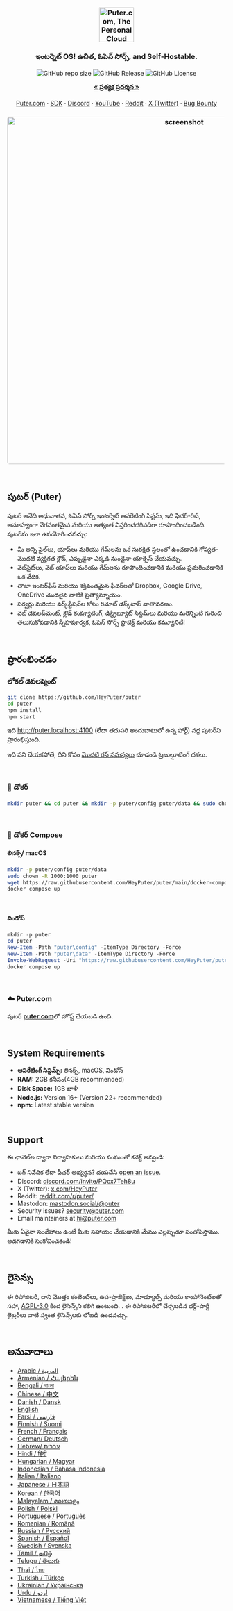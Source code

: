 <h3 align="center"><img width="80" alt="Puter.com, The Personal Cloud Computer: మీ అన్ని ఫైల్‌లు, యాప్‌లు మరియు గేమ్‌లను ఒకే స్థలంలో ఎక్కడి నుండైనా ఎప్పుడైనా యాక్సెస్ చేయవచ్చు." src="https://assets.puter.site/puter-logo.png"></h3>

<h3 align="center"> ఇంటర్నెట్ OS! ఉచిత, ఓపెన్ సోర్స్, and Self-Hostable.</h3>

<p align="center">
    <img alt="GitHub repo size" src="https://img.shields.io/github/repo-size/HeyPuter/puter"> <img alt="GitHub Release" src="https://img.shields.io/github/v/release/HeyPuter/puter?label=latest%20version"> <img alt="GitHub License" src="https://img.shields.io/github/license/HeyPuter/puter">
</p>
<p align="center">
    <a href="https://puter.com/"><strong>« ప్రత్యక్ష ప్రదర్శన »</strong></a>
    <br />
    <br />
    <a href="https://puter.com">Puter.com</a>
    ·
    <a href="https://docs.puter.com" target="_blank">SDK</a>
    ·
    <a href="https://discord.com/invite/PQcx7Teh8u">Discord</a>
    ·
    <a href="https://www.youtube.com/@EricsPuterVideos">YouTube</a>
    ·
    <a href="https://reddit.com/r/puter">Reddit</a>
    ·
    <a href="https://twitter.com/HeyPuter">X (Twitter)</a>
    ·
    <a href="https://hackerone.com/puter_h1b">Bug Bounty</a>
</p>

<h3 align="center"><img width="800" style="border-radius:5px;" alt="screenshot" src="https://assets.puter.site/puter.com-screenshot-3.webp"></h3>

<br/>

## పుటర్ (Puter)

పుటర్ అనేది అధునాతన, ఓపెన్ సోర్స్ ఇంటర్నెట్ ఆపరేటింగ్ సిస్టమ్, ఇది ఫీచర్-రిచ్, అనూహ్యంగా వేగవంతమైన మరియు అత్యంత విస్తరించదగినదిగా రూపొందించబడింది. పుటర్‌ను ఇలా ఉపయోగించవచ్చు:

- మీ అన్ని ఫైల్‌లు, యాప్‌లు మరియు గేమ్‌లను ఒకే సురక్షిత స్థలంలో ఉంచడానికి గోప్యత-మొదటి వ్యక్తిగత క్లౌడ్, ఎప్పుడైనా ఎక్కడి నుండైనా యాక్సెస్ చేయవచ్చు.
- వెబ్‌సైట్‌లు, వెబ్ యాప్‌లు మరియు గేమ్‌లను రూపొందించడానికి మరియు ప్రచురించడానికి ఒక వేదిక.
- తాజా ఇంటర్‌ఫేస్ మరియు శక్తివంతమైన ఫీచర్‌లతో Dropbox, Google Drive, OneDrive మొదలైన వాటికి ప్రత్యామ్నాయం.
- సర్వర్లు మరియు వర్క్‌స్టేషన్‌ల కోసం రిమోట్ డెస్క్‌టాప్ వాతావరణం.
- వెబ్ డెవలప్‌మెంట్, క్లౌడ్ కంప్యూటింగ్, డిస్ట్రిబ్యూట్ సిస్టమ్‌లు మరియు మరిన్నింటి గురించి తెలుసుకోవడానికి స్నేహపూర్వక, ఓపెన్ సోర్స్ ప్రాజెక్ట్ మరియు కమ్యూనిటీ!

<br/>

## ప్రారంభించడం

### లోకల్ డెవలప్మెంట్

```bash
git clone https://github.com/HeyPuter/puter
cd puter
npm install
npm start
```

ఇది http://puter.localhost:4100 (లేదా తదుపరి అందుబాటులో ఉన్న పోర్ట్) వద్ద పుటర్‌ని ప్రారంభిస్తుంది.

ఇది పని చేయకపోతే, దీని కోసం [మొదటి రన్ సమస్యలు](./doc/first-run-issues.md) చూడండి
ట్రబుల్షూటింగ్ దశలు.

<br/>

### 🐳 డోకర్

```bash
mkdir puter && cd puter && mkdir -p puter/config puter/data && sudo chown -R 1000:1000 puter && docker run --rm -p 4100:4100 -v `pwd`/puter/config:/etc/puter -v `pwd`/puter/data:/var/puter  ghcr.io/heyputer/puter
```

<br/>

### 🐙 డోకర్ Compose

#### లినక్స్/ macOS

```bash
mkdir -p puter/config puter/data
sudo chown -R 1000:1000 puter
wget https://raw.githubusercontent.com/HeyPuter/puter/main/docker-compose.yml
docker compose up
```

<br/>

#### విండోస్

```powershell
mkdir -p puter
cd puter
New-Item -Path "puter\config" -ItemType Directory -Force
New-Item -Path "puter\data" -ItemType Directory -Force
Invoke-WebRequest -Uri "https://raw.githubusercontent.com/HeyPuter/puter/main/docker-compose.yml" -OutFile "docker-compose.yml"
docker compose up
```

<br/>

### ☁️ Puter.com

పుటర్ [**puter.com**](https://puter.com)లో హోస్ట్ చేయబడి ఉంది.

<br/>

## System Requirements

- **ఆపరేటింగ్ సిస్టమ్స్:** లినక్స్, macOS, విండోస్
- **RAM:** 2GB కనీసం(4GB recommended)
- **Disk Space:** 1GB ఖాళీ
- **Node.js:** Version 16+ (Version 22+ recommended)
- **npm:** Latest stable version

<br/>

## Support

ఈ ఛానెల్‌ల ద్వారా నిర్వాహకులు మరియు సంఘంతో కనెక్ట్ అవ్వండి:

- బగ్ నివేదిక లేదా ఫీచర్ అభ్యర్థన? దయచేసి [open an issue](https://github.com/HeyPuter/puter/issues/new/choose).
- Discord: [discord.com/invite/PQcx7Teh8u](https://discord.com/invite/PQcx7Teh8u)
- X (Twitter): [x.com/HeyPuter](https://x.com/HeyPuter)
- Reddit: [reddit.com/r/puter/](https://www.reddit.com/r/puter/)
- Mastodon: [mastodon.social/@puter](https://mastodon.social/@puter)
- Security issues? [security@puter.com](mailto:security@puter.com)
- Email maintainers at [hi@puter.com](mailto:hi@puter.com)

మీకు ఏవైనా సందేహాలు ఉంటే మీకు సహాయం చేయడానికి మేము ఎల్లప్పుడూ సంతోషిస్తాము. అడగడానికి సంకోచించకండి!

<br/>

## లైసెన్సు

ఈ రిపోజిటరీ, దాని మొత్తం కంటెంట్‌లు, ఉప-ప్రాజెక్ట్‌లు, మాడ్యూల్స్ మరియు కాంపోనెంట్‌లతో సహా, [AGPL-3.0](https://github.com/HeyPuter/puter/blob/main/LICENSE.txt) కింద లైసెన్స్‌ని కలిగి ఉంటుంది. . ఈ రిపోజిటరీలో చేర్చబడిన థర్డ్-పార్టీ లైబ్రరీలు వాటి స్వంత లైసెన్స్‌లకు లోబడి ఉండవచ్చు.

<br/>

## అనువాదాలు

- [Arabic / العربية](https://github.com/HeyPuter/puter/blob/main/doc/i18n/README.ar.md)
- [Armenian / Հայերեն](https://github.com/HeyPuter/puter/blob/main/doc/i18n/README.hy.md)
- [Bengali / বাংলা](https://github.com/HeyPuter/puter/blob/main/doc/i18n/README.bn.md)
- [Chinese / 中文](https://github.com/HeyPuter/puter/blob/main/doc/i18n/README.zh.md)
- [Danish / Dansk](https://github.com/HeyPuter/puter/blob/main/doc/i18n/README.da.md)
- [English](https://github.com/HeyPuter/puter/blob/main/README.md)
- [Farsi / فارسی](https://github.com/HeyPuter/puter/blob/main/doc/i18n/README.fa.md)
- [Finnish / Suomi](https://github.com/HeyPuter/puter/blob/main/doc/i18n/README.fi.md)
- [French / Français](https://github.com/HeyPuter/puter/blob/main/doc/i18n/README.fr.md)
- [German/ Deutsch](https://github.com/HeyPuter/puter/blob/main/doc/i18n/README.de.md)
- [Hebrew/ עברית](https://github.com/HeyPuter/puter/blob/main/doc/i18n/README.he.md)
- [Hindi / हिंदी](https://github.com/HeyPuter/puter/blob/main/doc/i18n/README.hi.md)
- [Hungarian / Magyar](https://github.com/HeyPuter/puter/blob/main/doc/i18n/README.hu.md)
- [Indonesian / Bahasa Indonesia](https://github.com/HeyPuter/puter/blob/main/doc/i18n/README.id.md)
- [Italian / Italiano](https://github.com/HeyPuter/puter/blob/main/doc/i18n/README.it.md)
- [Japanese / 日本語](https://github.com/HeyPuter/puter/blob/main/doc/i18n/README.jp.md)
- [Korean / 한국어](https://github.com/HeyPuter/puter/blob/main/doc/i18n/README.ko.md)
- [Malayalam / മലയാളം](https://github.com/HeyPuter/puter/blob/main/doc/i18n/README.ml.md)
- [Polish / Polski](https://github.com/HeyPuter/puter/blob/main/doc/i18n/README.pl.md)
- [Portuguese / Português](https://github.com/HeyPuter/puter/blob/main/doc/i18n/README.pt.md)
- [Romanian / Română](https://github.com/HeyPuter/puter/blob/main/doc/i18n/README.ro.md)
- [Russian / Русский](https://github.com/HeyPuter/puter/blob/main/doc/i18n/README.ru.md)
- [Spanish / Español](https://github.com/HeyPuter/puter/blob/main/doc/i18n/README.es.md)
- [Swedish / Svenska](https://github.com/HeyPuter/puter/blob/main/doc/i18n/README.sv.md)
- [Tamil / தமிழ்](https://github.com/HeyPuter/puter/blob/main/doc/i18n/README.ta.md)
- [Telugu / తెలుగు](https://github.com/HeyPuter/puter/blob/main/doc/i18n/README.te.md)
- [Thai / ไทย](https://github.com/HeyPuter/puter/blob/main/doc/i18n/README.th.md)
- [Turkish / Türkçe](https://github.com/HeyPuter/puter/blob/main/doc/i18n/README.tr.md)
- [Ukrainian / Українська](https://github.com/HeyPuter/puter/blob/main/doc/i18n/README.ua.md)
- [Urdu / اردو](https://github.com/HeyPuter/puter/blob/main/doc/i18n/README.ur.md)
- [Vietnamese / Tiếng Việt](https://github.com/HeyPuter/puter/blob/main/doc/i18n/README.vi.md)
